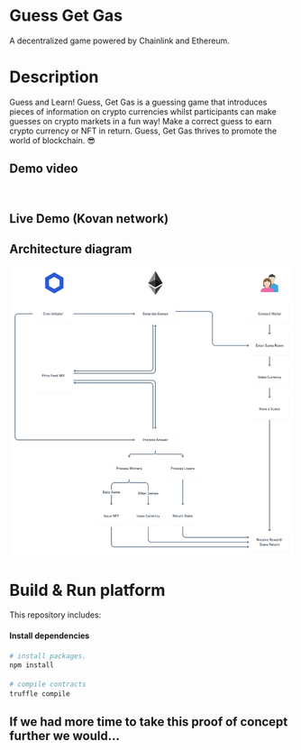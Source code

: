 # Guess Get Gas
A decentralized game powered by Chainlink and Ethereum.

# Description

Guess and Learn!
Guess, Get Gas is a guessing game that introduces pieces of information on crypto currencies whilst participants can make guesses on crypto markets in a fun way! Make a correct guess to earn crypto currency or NFT in return. Guess, Get Gas thrives to promote the world of blockchain. :sunglasses:


## Demo video

<p align="center">
   <a target="_blank" href="">
    <img src=""/>
   </a>
</p>

## Live Demo (Kovan network)

## Architecture diagram

<img src="src/ggg-flowchart-1.png">

# Build & Run platform
This repository includes:

#### Install dependencies

```sh
# install packages. 
npm install

# compile contracts
truffle compile
```

## If we had more time to take this proof of concept further we would...

